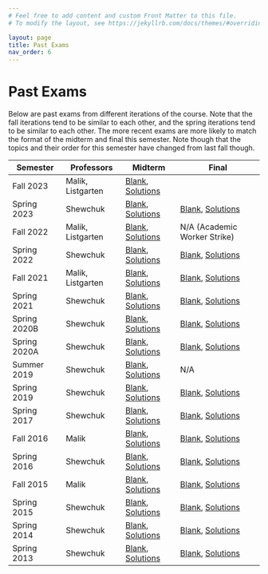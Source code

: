 ```yaml
---
# Feel free to add content and custom Front Matter to this file.
# To modify the layout, see https://jekyllrb.com/docs/themes/#overriding-theme-defaults

layout: page
title: Past Exams
nav_order: 6
---
```


# Past Exams
Below are past exams from different iterations of the course. Note that the fall iterations tend to be similar to each other, and the spring iterations tend to be similar to each other. The more recent exams are more likely to match the format of the midterm and final this semester. Note though that the topics and their order for this semester have changed from last fall though.

| Semester | Professors | Midterm | Final |
|----------|------------|---------|-------|
| Fall 2023 | Malik, Listgarten | [Blank](docs/exams/midf23blank.pdf), [Solutions](docs/exams/midf23.pdf) |  |
| Spring 2023 | Shewchuk | [Blank](docs/exams/mids23blank.pdf), [Solutions](docs/exams/mids23.pdf) | [Blank](docs/exams/finals23blank.pdf), [Solutions](docs/exams/finals23.pdf) |
| Fall 2022 | Malik, Listgarten | [Blank](docs/exams/midf22blank.pdf), [Solutions](docs/exams/midf22.pdf) | N/A (Academic Worker Strike) |
| Spring 2022 | Shewchuk | [Blank](docs/exams/mids22blank.pdf), [Solutions](docs/exams/mids22.pdf) | [Blank](docs/exams/finals22blank.pdf), [Solutions](docs/exams/finals22.pdf) |
| Fall 2021 | Malik, Listgarten | [Blank](docs/exams/midf21blank.pdf), [Solutions](docs/exams/midf21.pdf) | [Blank](docs/exams/finalf21blank.pdf), [Solutions](docs/exams/finalf21.pdf) |
| Spring 2021 | Shewchuk | [Blank](docs/exams/mids21blank.pdf), [Solutions](docs/exams/mids21.pdf) | [Blank](docs/exams/finals21blank.pdf), [Solutions](docs/exams/finals21.pdf) |
| Spring 2020B | Shewchuk | [Blank](docs/exams/mids20bblank.pdf), [Solutions](docs/exams/mids20b.pdf) | [Blank](docs/exams/finals20bblank.pdf), [Solutions](docs/exams/finals20b.pdf) |
| Spring 2020A | Shewchuk | [Blank](docs/exams/mids20ablank.pdf), [Solutions](docs/exams/mids20a.pdf) | [Blank](docs/exams/finals20ablank.pdf), [Solutions](docs/exams/finals20a.pdf) |
| Summer 2019 | Shewchuk | [Blank](docs/exams/midsu19blank.pdf), [Solutions](docs/exams/midsu19.pdf) | N/A |
| Spring 2019 | Shewchuk | [Blank](docs/exams/mids19blank.pdf), [Solutions](docs/exams/mids19.pdf) | [Blank](docs/exams/finals19blank.pdf), [Solutions](docs/exams/finals19.pdf) |
| Spring 2017 | Shewchuk | [Blank](docs/exams/mids17blank.pdf), [Solutions](docs/exams/mids17.pdf) | [Blank](docs/exams/finals17blank.pdf), [Solutions](docs/exams/finals17.pdf) |
| Fall 2016 | Malik | [Blank](docs/exams/midf16blank.pdf), [Solutions](docs/exams/midf16.pdf) | [Blank](docs/exams/finalf16blank.pdf), [Solutions](docs/exams/finalf16.pdf) |
| Spring 2016 | Shewchuk | [Blank](docs/exams/mids16blank.pdf), [Solutions](docs/exams/mids16.pdf) | [Blank](docs/exams/finals16blank.pdf), [Solutions](docs/exams/finals16.pdf) |
| Fall 2015 | Malik | [Blank](docs/exams/midf15blank.pdf), [Solutions](docs/exams/midf15.pdf) | [Blank](docs/exams/finalf15blank.pdf), [Solutions](docs/exams/finalf15.pdf) |
| Spring 2015 | Shewchuk | [Blank](docs/exams/mids15blank.pdf), [Solutions](docs/exams/mids15.pdf) | [Blank](docs/exams/finals15blank.pdf), [Solutions](docs/exams/finals15.pdf) |
| Spring 2014 | Shewchuk | [Blank](docs/exams/mids14blank.pdf), [Solutions](docs/exams/mids14.pdf) | [Blank](docs/exams/finals14blank.pdf), [Solutions](docs/exams/finals14.pdf) |
| Spring 2013 | Shewchuk | [Blank](docs/exams/mids13blank.pdf), [Solutions](docs/exams/mids13.pdf) | [Blank](docs/exams/finals13blank.pdf), [Solutions](docs/exams/finals13.pdf) |